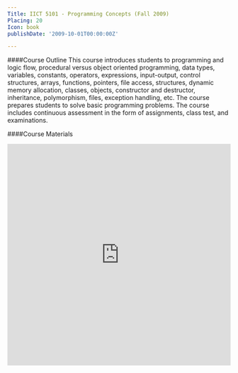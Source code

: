 ```yaml
---
Title: IICT 5101 - Programming Concepts (Fall 2009)
Placing: 20
Icon: book
publishDate: '2009-10-01T00:00:00Z'

---
```


####Course Outline
This course introduces students to programming and logic flow, procedural versus object oriented programming, data types, variables, constants, operators, expressions, input-output, control structures, arrays, functions, pointers, file access, structures, dynamic memory allocation, classes, objects, constructor and destructor, inheritance, polymorphism, files, exception handling, etc. The course prepares students to solve basic programming problems. The course includes continuous assessment in the form of assignments, class test, and examinations.

####Course Materials

  <iframe src="https://app.box.com/embed/s/r6c56c4zpmoo4bibtvwrh69m95dy7shh?sortColumn=date&view=list" width="100%" height="500" frameborder="0" allowfullscreen webkitallowfullscreen msallowfullscreen></iframe> 
 